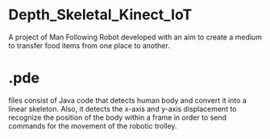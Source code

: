 # Depth_Skeletal_Kinect_IoT

A project of Man Following Robot developed with an aim to create a medium to transfer food items from one place to another.
# .pde
files consist of Java code that detects human body and convert it into a linear skeleton. Also, it detects the x-axis and y-axis displacement to recognize the position of the body within a frame in order to send commands for the movement of the robotic trolley.
